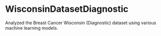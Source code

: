 # WisconsinDatasetDiagnostic
Analyzed the Breast Cancer Wisconsin (Diagnostic) dataset using various machine learning models.
